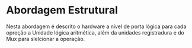 # Abordagem Estrutural

Nesta abordagem é descrito o hardware a nível de porta lógica para cada opreção a Unidade lógica aritmética, além da unidades registradura e do Mux para slelcionar a operação.
